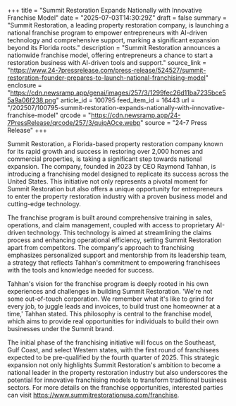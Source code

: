 +++
title = "Summit Restoration Expands Nationally with Innovative Franchise Model"
date = "2025-07-03T14:30:29Z"
draft = false
summary = "Summit Restoration, a leading property restoration company, is launching a national franchise program to empower entrepreneurs with AI-driven technology and comprehensive support, marking a significant expansion beyond its Florida roots."
description = "Summit Restoration announces a nationwide franchise model, offering entrepreneurs a chance to start a restoration business with AI-driven tools and support."
source_link = "https://www.24-7pressrelease.com/press-release/524527/summit-restoration-founder-prepares-to-launch-national-franchising-model"
enclosure = "https://cdn.newsramp.app/genai/images/257/3/1299fec26d11ba7235bce55a9a06f238.png"
article_id = 100795
feed_item_id = 16443
url = "/202507/100795-summit-restoration-expands-nationally-with-innovative-franchise-model"
qrcode = "https://cdn.newsramp.app/24-7PressRelease/qrcode/257/3/quipAOce.webp"
source = "24-7 Press Release"
+++

<p>Summit Restoration, a Florida-based property restoration company known for its rapid growth and success in restoring over 2,000 homes and commercial properties, is taking a significant step towards national expansion. The company, founded in 2023 by CEO Raymond Tahhan, is introducing a franchising model designed to replicate its success across the United States. This initiative not only represents a pivotal moment for Summit Restoration but also offers a unique opportunity for entrepreneurs to enter the property restoration industry with a proven business model and cutting-edge technology.</p><p>The franchise program is built around comprehensive training in sales, operations, and claim management, coupled with access to proprietary AI-driven technology. This technology is aimed at streamlining the claims process and enhancing operational efficiency, setting Summit Restoration apart from competitors. The company's approach to franchising emphasizes personalized support and mentorship from its leadership team, a strategy that reflects Tahhan's commitment to empowering franchisees with the tools and knowledge needed for success.</p><p>Tahhan's vision for the franchise program is deeply rooted in his own experiences and challenges in building Summit Restoration. 'We're not some out-of-touch corporation. We remember what it's like to grind for every job, to juggle leads and invoices, to build trust one homeowner at a time,' Tahhan stated. This philosophy is central to the franchise model, which aims to provide real opportunities for individuals to build their own businesses under the Summit brand.</p><p>The initial phase of the franchising initiative will focus on the Southeast, Gulf Coast, and select Western states, with the first round of franchisees expected to be pre-qualified by the fourth quarter of 2025. This strategic expansion not only highlights Summit Restoration's ambition to become a national leader in the property restoration industry but also underscores the potential for innovative franchising models to transform traditional business sectors. For more details on the franchise opportunities, interested parties can visit <a href='https://www.summitrestorationusa.com/franchise' rel='nofollow' target='_blank'>https://www.summitrestorationusa.com/franchise</a>.</p>